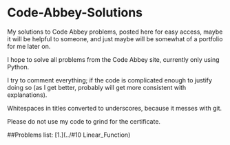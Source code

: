 # Code-Abbey-Solutions
My solutions to Code Abbey problems, posted here for easy access, maybe it will be helpful to someone, and just maybe will be somewhat of a portfolio for me later on.

I hope to solve all problems from the Code Abbey site, currently only using Python.

I try to comment everything; if the code is complicated enough to justify doing so (as I get better, probably will get more consistent with explanations).

Whitespaces in titles converted to underscores, because it messes with git.

Please do not use my code to grind for the certificate.

##Problems list:
[1.](../#10 Linear_Function)
